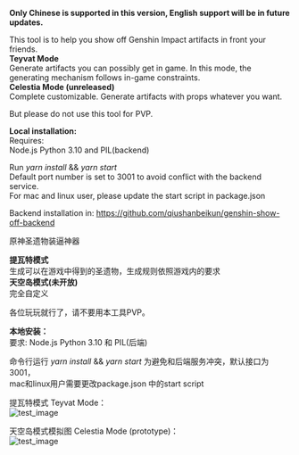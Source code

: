 **Only Chinese is supported in this version, English support will be in future updates.**

This tool is to help you show off Genshin Impact artifacts in front your friends.  
**Teyvat Mode**  
Generate artifacts you can possibly get in game. In this mode, the generating mechanism follows in-game constraints.  
**Celestia Mode (unreleased)**  
Complete customizable. Generate artifacts with props whatever you want.  
  
But please do not use this tool for PVP.

**Local installation:**  
Requires:  
Node.js
Python 3.10 and PIL(backend)

Run _yarn install_ && _yarn start_  
Default port number is set to 3001 to avoid conflict with the backend service.  
For mac and linux user, please update the start script in package.json

Backend installation in: https://github.com/qiushanbeikun/genshin-show-off-backend


原神圣遗物装逼神器

**提瓦特模式**  
生成可以在游戏中得到的圣遗物，生成规则依照游戏内的要求  
**天空岛模式(未开放)**  
完全自定义

各位玩玩就行了，请不要用本工具PVP。

**本地安装：**  
要求:
Node.js
Python 3.10 和 PIL(后端)

命令行运行 _yarn install_ && _yarn start_ 
为避免和后端服务冲突，默认接口为3001，  
mac和linux用户需要更改package.json 中的start script

提瓦特模式 Teyvat Mode：  
![test_image](https://user-images.githubusercontent.com/33504449/141938092-4692dfc5-d5e2-47a6-b0a3-cafe82cab01e.png)


天空岛模式模拟图 Celestia Mode (prototype)：  
![test_image](https://user-images.githubusercontent.com/33504449/141626435-9601be7a-0366-48dc-9b80-112756591361.png)
